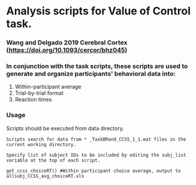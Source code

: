 # Analysis scripts for Value of Control task. 
### Wang and Delgado 2019 Cerebral Cortex (https://doi.org/10.1093/cercor/bhz045)
### In conjunction with the task scripts, these scripts are used to generate and organize participants' behavioral data into: 
  1. Within-participant average 
  2. Trial-by-trial format
  3. Reaction times

### Usage
Scripts should be executed from data directory.
    
    Scripts search for data from * _TaskBRand_CCSS_1_1.mat files in the current working directory. 

    Specify list of subject IDs to be included by editing the subj_list  variable at the top of each script.
    
    get_ccss_choiceRT() #Within participant choice average, output to allsubj_CCSS_avg_choiceRT.xls
